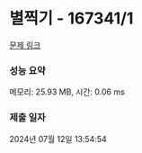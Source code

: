 # 별찍기 - 167341/1 

[문제 링크](https://level.goorm.io/exam/167341/%EB%B3%84%EC%B0%8D%EA%B8%B0/quiz/1) 

### 성능 요약

메모리: 25.93 MB, 시간: 0.06 ms

### 제출 일자

2024년 07월 12일 13:54:54

